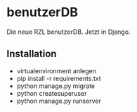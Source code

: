 benutzerDB
==========

Die neue RZL benutzerDB. Jetzt in Django.

Installation
------------

* virtualenvironment anlegen
* pip install -r requirements.txt
* python manage.py migrate
* python createsuperuser
* python manage.py runserver
